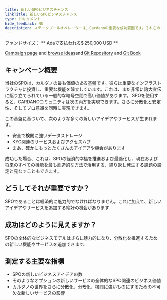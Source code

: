 ```yaml
---
title: 新しいSPOビジネスチャンス
linkTitle: 新しいSPOビジネスチャンス
type: ドキュメント
hide_feedback: NS
description: ステークプールオペレーターは、Cardanoの重要な成功要因です。それらのインフラストラクチャと機能により、重要な新しいサービスを作成できます
---
```


ファンドサイズ： **&nbsp;Adaで支払われる$ 250,000  USD **<br>

[Campaign page](https://cardano.ideascale.com/a/campaign-home/26245) and [browse ideas](https://cardano.ideascale.com/a/ideas/top/campaign-filter/byids/campaigns/26245/stage/unspecified)and [Git Repository](https://github.com/Catalyst-Challenges/F7-New-SPO-Business-Opportunities) and [Git Book](https://quality-assurance-dao.gitbook.io/catalyst-fund-7-challenges/fund-7/new-spo-business-opportunities)

## キャンペーン概要

当社のSPOは、カルダノの最も価値のある基盤です。彼らは重要なインフラストラクチャに投資し、重要な機能を確立しています。これは、まだ非常に誇大宣伝に駆り立てられている一般的な暗号空間で高い価値があります。 SPOを使用すると、CARDANOコミュニティは次の両方を実現できます。さらに分散化と安定性、そしてプロ意識を同時に実現できます。

この基盤に基づいて、次のような多くの新しいアイデアやサービスが生まれます。

- 安全で検閲に強いデータストレージ
- KYC関連のサービスおよびアクセスハブ
- まあ、確かにもっとたくさんのアイデアや機会があります

成功した場合、これは、SPOの経済的幸福を推進および最適化し、現在および将来のすべての機能を最も創造的な方法で活用する、繰り返し発生する課題の設定と見なすこともできます。

## どうしてそれが重要ですか？

SPOであることは経済的に魅力的でなければなりません。これに加えて、新しいアイデアやサービスを追加する絶好の機会があります

## 成功はどのように見えますか？

SPOの全体的なビジネスモデルはさらに魅力的になり、分散化を推進するための新しい機能やサービスを追加できます。

## 測定する主要な指標

- SPOの新しいビジネスアイデアの数
- そのようなオプションの新しいサービスの全体的なSPO関連のビジネス価値
- カルダノの世界をさらに分散化、分散化、検閲に強いものにするための不可欠な新しいサービスの影響
